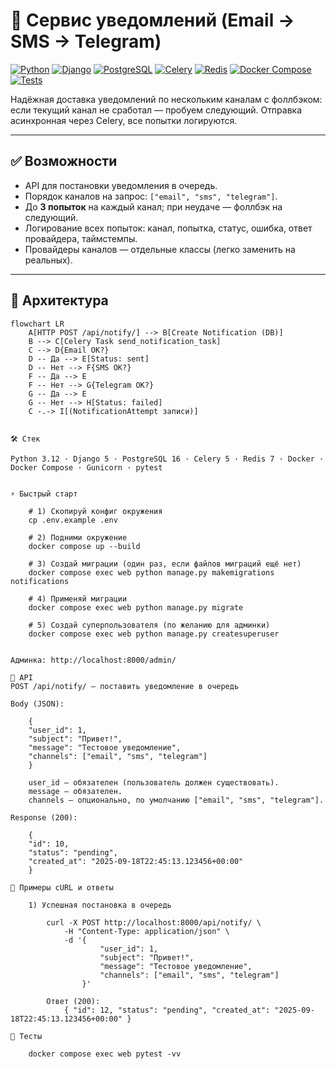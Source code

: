 # 🚀 Сервис уведомлений (Email → SMS → Telegram)

[![Python](https://img.shields.io/badge/Python-3.12-blue)]()
[![Django](https://img.shields.io/badge/Django-5.x-0C4B33)]()
[![PostgreSQL](https://img.shields.io/badge/PostgreSQL-16-336791)]()
[![Celery](https://img.shields.io/badge/Celery-5.x-37814A)]()
[![Redis](https://img.shields.io/badge/Redis-7-D82C20)]()
[![Docker Compose](https://img.shields.io/badge/Docker-Compose-2496ED)]()
[![Tests](https://img.shields.io/badge/pytest-passing-brightgreen)]()

Надёжная доставка уведомлений по нескольким каналам с фоллбэком: если текущий канал не сработал — пробуем следующий. Отправка асинхронная через Celery, все попытки логируются.

---


## ✅ Возможности

- API для постановки уведомления в очередь.
- Порядок каналов на запрос: `["email", "sms", "telegram"]`.
- До **3 попыток** на каждый канал; при неудаче — фоллбэк на следующий.
- Логирование всех попыток: канал, попытка, статус, ошибка, ответ провайдера, таймстемпы.
- Провайдеры каналов — отдельные классы (легко заменить на реальных).

---

## 🧩 Архитектура

```mermaid
flowchart LR
    A[HTTP POST /api/notify/] --> B[Create Notification (DB)]
    B --> C[Celery Task send_notification_task]
    C --> D{Email OK?}
    D -- Да --> E[Status: sent]
    D -- Нет --> F{SMS OK?}
    F -- Да --> E
    F -- Нет --> G{Telegram OK?}
    G -- Да --> E
    G -- Нет --> H[Status: failed]
    C -.-> I[(NotificationAttempt записи)]


🛠 Стек

Python 3.12 · Django 5 · PostgreSQL 16 · Celery 5 · Redis 7 · Docker · Docker Compose · Gunicorn · pytest


⚡ Быстрый старт

    # 1) Скопируй конфиг окружения
    cp .env.example .env

    # 2) Подними окружение
    docker compose up --build

    # 3) Создай миграции (один раз, если файлов миграций ещё нет)
    docker compose exec web python manage.py makemigrations notifications

    # 4) Применяй миграции
    docker compose exec web python manage.py migrate

    # 5) Создай суперпользователя (по желанию для админки)
    docker compose exec web python manage.py createsuperuser


Админка: http://localhost:8000/admin/

📡 API
POST /api/notify/ — поставить уведомление в очередь

Body (JSON):

    {
    "user_id": 1,
    "subject": "Привет!",
    "message": "Тестовое уведомление",
    "channels": ["email", "sms", "telegram"]
    }

    user_id — обязателен (пользователь должен существовать).
    message — обязателен.
    channels — опционально, по умолчанию ["email", "sms", "telegram"].  

Response (200):

    {
    "id": 10,
    "status": "pending",
    "created_at": "2025-09-18T22:45:13.123456+00:00"
    }

🧪 Примеры cURL и ответы

    1) Успешная постановка в очередь

        curl -X POST http://localhost:8000/api/notify/ \
            -H "Content-Type: application/json" \
            -d '{
                    "user_id": 1,
                    "subject": "Привет!",
                    "message": "Тестовое уведомление",
                    "channels": ["email", "sms", "telegram"]
                }'
    
        Ответ (200):
            { "id": 12, "status": "pending", "created_at": "2025-09-18T22:45:13.123456+00:00" }

🧫 Тесты

    docker compose exec web pytest -vv